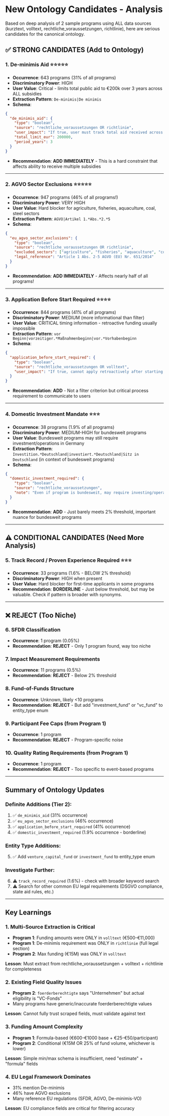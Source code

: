 # New Ontology Candidates - Analysis

Based on deep analysis of 2 sample programs using ALL data sources (kurztext, volltext, rechtliche_voraussetzungen, richtlinie), here are serious candidates for the canonical ontology.

## ✅ STRONG CANDIDATES (Add to Ontology)

### 1. **De-minimis Aid** ⭐⭐⭐⭐⭐
- **Occurrence**: 643 programs (31% of all programs)
- **Discriminatory Power**: HIGH
- **User Value**: Critical - limits total public aid to €200k over 3 years across ALL subsidies
- **Extraction Pattern**: `De-minimis|De minimis`
- **Schema**:
```json
{
  "de_minimis_aid": {
    "type": "boolean",
    "source": "rechtliche_voraussetzungen OR richtlinie",
    "user_impact": "If true, user must track total aid received across all programs",
    "total_limit_eur": 200000,
    "period_years": 3
  }
}
```
- **Recommendation**: **ADD IMMEDIATELY** - This is a hard constraint that affects ability to receive multiple subsidies

---

### 2. **AGVO Sector Exclusions** ⭐⭐⭐⭐⭐
- **Occurrence**: 947 programs (46% of all programs!)
- **Discriminatory Power**: VERY HIGH
- **User Value**: Hard blocker for agriculture, fisheries, aquaculture, coal, steel sectors
- **Extraction Pattern**: `AGVO|Artikel 1.*Abs.*2.*5`
- **Schema**:
```json
{
  "eu_agvo_sector_exclusions": {
    "type": "boolean",
    "source": "rechtliche_voraussetzungen OR richtlinie",
    "excluded_sectors": ["agriculture", "fisheries", "aquaculture", "coal", "steel", "certain_energy"],
    "legal_reference": "Article 1 Abs. 2-5 AGVO (EU) Nr. 651/2014"
  }
}
```
- **Recommendation**: **ADD IMMEDIATELY** - Affects nearly half of all programs!

---

### 3. **Application Before Start Required** ⭐⭐⭐⭐
- **Occurrence**: 844 programs (41% of all programs)
- **Discriminatory Power**: MEDIUM (more informational than filter)
- **User Value**: CRITICAL timing information - retroactive funding usually impossible
- **Extraction Pattern**: `vor Beginn|vorzeitiger.*Maßnahmenbeginn|vor.*Vorhabenbeginn`
- **Schema**:
```json
{
  "application_before_start_required": {
    "type": "boolean",
    "source": "rechtliche_voraussetzungen OR volltext",
    "user_impact": "If true, cannot apply retroactively after starting project"
  }
}
```
- **Recommendation**: **ADD** - Not a filter criterion but critical process requirement to communicate to users

---

### 4. **Domestic Investment Mandate** ⭐⭐⭐
- **Occurrence**: 38 programs (1.9% of all programs)
- **Discriminatory Power**: MEDIUM-HIGH for bundesweit programs
- **User Value**: Bundesweit programs may still require investment/operations in Germany
- **Extraction Pattern**: `Investition.*Deutschland|investiert.*Deutschland|Sitz in Deutschland` (in context of bundesweit programs)
- **Schema**:
```json
{
  "domestic_investment_required": {
    "type": "boolean",
    "source": "rechtliche_voraussetzungen",
    "note": "Even if program is bundesweit, may require investing/operating in Germany"
  }
}
```
- **Recommendation**: **ADD** - Just barely meets 2% threshold, important nuance for bundesweit programs

---

## ⚠️ CONDITIONAL CANDIDATES (Need More Analysis)

### 5. **Track Record / Proven Experience Required** ⭐⭐⭐
- **Occurrence**: 33 programs (1.6% - BELOW 2% threshold)
- **Discriminatory Power**: HIGH when present
- **User Value**: Hard blocker for first-time applicants in some programs
- **Recommendation**: **BORDERLINE** - Just below threshold, but may be valuable. Check if pattern is broader with synonyms.

---

## ❌ REJECT (Too Niche)

### 6. **SFDR Classification**
- **Occurrence**: 1 program (0.05%)
- **Recommendation**: **REJECT** - Only 1 program found, way too niche

### 7. **Impact Measurement Requirements**
- **Occurrence**: 11 programs (0.5%)
- **Recommendation**: **REJECT** - Below 2% threshold

### 8. **Fund-of-Funds Structure**
- **Occurrence**: Unknown, likely <10 programs
- **Recommendation**: **REJECT** - But add "investment_fund" or "vc_fund" to entity_type enum

### 9. **Participant Fee Caps** (from Program 1)
- **Occurrence**: 1 program
- **Recommendation**: **REJECT** - Program-specific noise

### 10. **Quality Rating Requirements** (from Program 1)
- **Occurrence**: 1 program
- **Recommendation**: **REJECT** - Too specific to event-based programs

---

## Summary of Ontology Updates

### Definite Additions (Tier 2):
1. ✅ `de_minimis_aid` (31% occurrence)
2. ✅ `eu_agvo_sector_exclusions` (46% occurrence)
3. ✅ `application_before_start_required` (41% occurrence)
4. ✅ `domestic_investment_required` (1.9% occurrence - borderline)

### Entity Type Additions:
5. ✅ Add `venture_capital_fund` or `investment_fund` to entity_type enum

### Investigate Further:
6. ⚠️ `track_record_required` (1.6%) - check with broader keyword search
7. ⚠️ Search for other common EU legal requirements (DSGVO compliance, state aid rules, etc.)

---

## Key Learnings

### 1. Multi-Source Extraction is Critical
- **Program 1**: Funding amounts were ONLY in `volltext` (€500-€11,000)
- **Program 1**: De-minimis requirement was ONLY in `richtlinie` (full legal section)
- **Program 2**: Max funding (€15M) was ONLY in `volltext`

**Lesson**: Must extract from rechtliche_voraussetzungen + volltext + richtlinie for completeness

### 2. Existing Field Quality Issues
- **Program 2**: `foerderberechtigte` says "Unternehmen" but actual eligibility is "VC-Fonds"
- Many programs have generic/inaccurate foerderberechtigte values

**Lesson**: Cannot fully trust scraped fields, must validate against text

### 3. Funding Amount Complexity
- **Program 1**: Formula-based (€600-€1000 base + €25-€50/participant)
- **Program 2**: Conditional (€15M OR 25% of fund volume, whichever is lower)

**Lesson**: Simple min/max schema is insufficient, need "estimate" + "formula" fields

### 4. EU Legal Framework Dominates
- 31% mention De-minimis
- 46% have AGVO exclusions
- Many reference EU regulations (SFDR, AGVO, De-minimis-VO)

**Lesson**: EU compliance fields are critical for filtering accuracy
